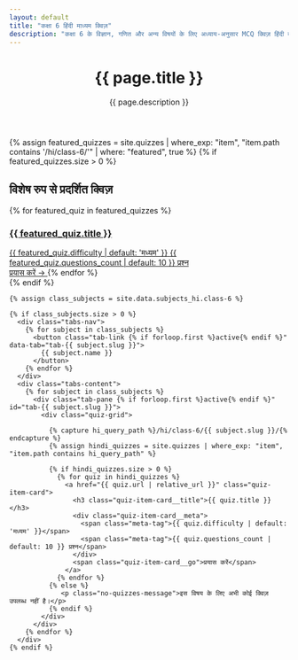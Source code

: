 ```yaml
---
layout: default
title: "कक्षा 6 हिंदी माध्यम क्विज़"
description: "कक्षा 6 के विज्ञान, गणित और अन्य विषयों के लिए अध्याय-अनुसार MCQ क्विज़ हिंदी में प्राप्त करें।"
---
```

<div class="dashboard-wrapper">
  <header class="dashboard-header">
    <div>
      <h1 class="dashboard-title">{{ page.title }}</h1>
      <p class="dashboard-description">{{ page.description }}</p>
    </div>
  </header>

  {% assign featured_quizzes = site.quizzes | where_exp: "item", "item.path contains '/hi/class-6/'" | where: "featured", true %}
  {% if featured_quizzes.size > 0 %}
  <section class="featured-carousel">
    <h2 class="carousel-title">विशेष रुप से प्रदर्शित क्विज़</h2>
    <div class="carousel-track">
      {% for featured_quiz in featured_quizzes %}
        <a href="{{ featured_quiz.url | relative_url }}" class="featured-card-small">
          <div class="card-content">
            <h3 class="card-title">{{ featured_quiz.title }}</h3>
            <div class="card-meta">
              <span class="meta-tag">{{ featured_quiz.difficulty | default: 'मध्यम' }}</span>
              <span class="meta-tag">{{ featured_quiz.questions_count | default: 10 }} प्रश्न</span>
            </div>
          </div>
          <span class="card-go">प्रयास करें →</span>
        </a>
      {% endfor %}
    </div>
  </section>
  {% endif %}

  <main class="dashboard-main">
    
    {% assign class_subjects = site.data.subjects_hi.class-6 %}
    
    {% if class_subjects.size > 0 %}
      <div class="tabs-nav">
        {% for subject in class_subjects %}
          <button class="tab-link {% if forloop.first %}active{% endif %}" data-tab="tab-{{ subject.slug }}">
            {{ subject.name }}
          </button>
        {% endfor %}
      </div>
      <div class="tabs-content">
        {% for subject in class_subjects %}
          <div class="tab-pane {% if forloop.first %}active{% endif %}" id="tab-{{ subject.slug }}">
            <div class="quiz-grid">
              
              {% capture hi_query_path %}/hi/class-6/{{ subject.slug }}/{% endcapture %}
              {% assign hindi_quizzes = site.quizzes | where_exp: "item", "item.path contains hi_query_path" %}
              
              {% if hindi_quizzes.size > 0 %}
                {% for quiz in hindi_quizzes %}
                  <a href="{{ quiz.url | relative_url }}" class="quiz-item-card">
                    <h3 class="quiz-item-card__title">{{ quiz.title }}</h3>
                    <div class="quiz-item-card__meta">
                      <span class="meta-tag">{{ quiz.difficulty | default: 'मध्यम' }}</span>
                      <span class="meta-tag">{{ quiz.questions_count | default: 10 }} प्रश्न</span>
                    </div>
                    <span class="quiz-item-card__go">प्रयास करें</span>
                  </a>
                {% endfor %}
              {% else %}
                 <p class="no-quizzes-message">इस विषय के लिए अभी कोई क्विज़ उपलब्ध नहीं है।</p>
              {% endif %}
            </div>
          </div>
        {% endfor %}
      </div>
    {% endif %}
  </main>
</div>